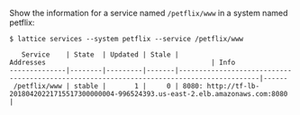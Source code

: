 Show the information for a service named `/petflix/www` in a system named petflix:

```
$ lattice services --system petflix --service /petflix/www

   Service    | State  | Updated | Stale |                                        Addresses                                         | Info
--------------|--------|---------|-------|------------------------------------------------------------------------------------------|------
 /petflix/www | stable |       1 |     0 | 8080: http://tf-lb-20180420221715517300000004-996524393.us-east-2.elb.amazonaws.com:8080 |

```
